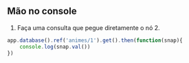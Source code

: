 ## Mão no console

1. Faça uma consulta que pegue diretamente o nó 2.

```javascript
app.database().ref('animes/1').get().then(function(snap){
    console.log(snap.val())
})
```